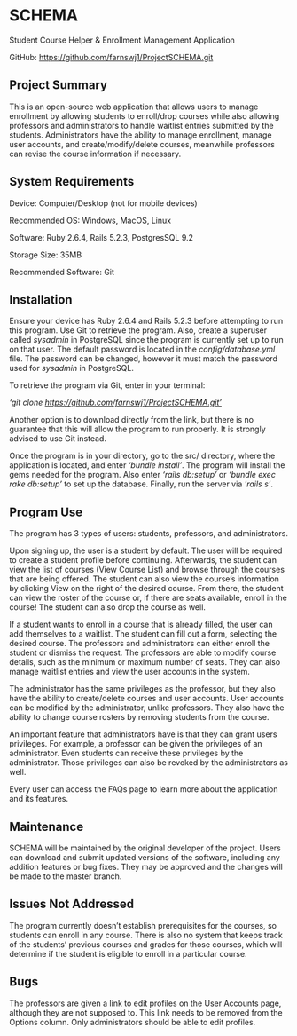 
# SCHEMA
Student Course Helper & Enrollment Management Application

GitHub: https://github.com/farnswj1/ProjectSCHEMA.git

## Project Summary
This is an open-source web application that allows users to manage enrollment by allowing students to enroll/drop courses while also allowing professors and administrators to handle waitlist entries submitted by the students. Administrators have the ability to manage enrollment, manage user accounts, and create/modify/delete courses, meanwhile professors can revise the course information if necessary. 


## System Requirements
Device: Computer/Desktop (not for mobile devices)

Recommended OS: Windows, MacOS, Linux

Software: Ruby 2.6.4, Rails 5.2.3, PostgresSQL 9.2

Storage Size: 35MB

Recommended Software: Git


## Installation
Ensure your device has Ruby 2.6.4 and Rails 5.2.3 before attempting to run this program. Use Git to retrieve the program. Also, create a superuser called *sysadmin* in PostgreSQL since the program is currently set up to run on that user. The default password is located in the *config/database.yml* file. The password can be changed, however it must match the password used for *sysadmin* in PostgreSQL.

To retrieve the program via Git, enter in your terminal: 

*‘git clone https://github.com/farnswj1/ProjectSCHEMA.git’*

Another option is to download directly from the link, but there is no guarantee that this will allow the program to run properly. It is strongly advised to use Git instead.

Once the program is in your directory, go to the src/ directory, where the application is located, and enter *‘bundle install’*. The program will install the gems needed for the program. Also enter *‘rails db:setup’* or *‘bundle exec rake db:setup’* to set up the database. Finally, run the server via *'rails s'*.


## Program Use
The program has 3 types of users: students, professors, and administrators.

Upon signing up, the user is a student by default. The user will be required to create a student profile before continuing. Afterwards, the student can view the list of courses (View Course List) and browse through the courses that are being offered. The student can also view the course’s information by clicking View on the right of the desired course. From there, the student can view the roster of the course or, if there are seats available, enroll in the course! The student can also drop the course as well.

If a student wants to enroll in a course that is already filled, the user can add themselves to a waitlist. The student can fill out a form, selecting the desired course. The professors and administrators can either enroll the student or dismiss the request.
The professors are able to modify course details, such as the minimum or maximum number of seats. They can also manage waitlist entries and view the user accounts in the system.

The administrator has the same privileges as the professor, but they also have the ability to create/delete courses and user accounts. User accounts can be modified by the administrator, unlike professors. They also have the ability to change course rosters by removing students from the course.

An important feature that administrators have is that they can grant users privileges. For example, a professor can be given the privileges of an administrator. Even students can receive these privileges by the administrator. Those privileges can also be revoked by the administrators as well.

Every user can access the FAQs page to learn more about the application and its features.


## Maintenance
SCHEMA will be maintained by the original developer of the project. Users can download and submit updated versions of the software, including any addition features or bug fixes. They may be approved and the changes will be made to the master branch.


## Issues Not Addressed
The program currently doesn’t establish prerequisites for the courses, so students can enroll in any course. There is also no system that keeps track of the students’ previous courses and grades for those courses, which will determine if the student is eligible to enroll in a particular course.


## Bugs
The professors are given a link to edit profiles on the User Accounts page, although they are not supposed to. This link needs to be removed from the Options column. Only administrators should be able to edit profiles.

